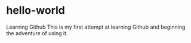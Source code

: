 # hello-world
Learning Github
This is my first attempt at learning Github and beginning the adventure of using it. 
